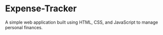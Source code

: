 # Expense-Tracker
A simple web application built using HTML, CSS, and JavaScript to manage personal finances.
